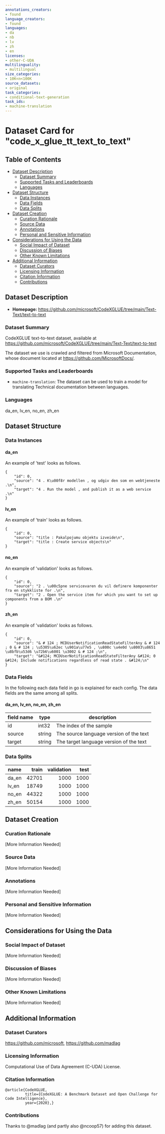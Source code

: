 ```yaml
---
annotations_creators:
- found
language_creators:
- found
languages:
- da
- nb
- lv
- zh
- en
licenses:
- other-C-UDA
multilinguality:
- multilingual
size_categories:
- 10K<n<100K
source_datasets:
- original
task_categories:
- conditional-text-generation
task_ids:
- machine-translation
---
```

# Dataset Card for "code_x_glue_tt_text_to_text"

## Table of Contents
- [Dataset Description](#dataset-description)
  - [Dataset Summary](#dataset-summary)
  - [Supported Tasks and Leaderboards](#supported-tasks)
  - [Languages](#languages)
- [Dataset Structure](#dataset-structure)
  - [Data Instances](#data-instances)
  - [Data Fields](#data-fields)
  - [Data Splits](#data-splits-sample-size)
- [Dataset Creation](#dataset-creation)
  - [Curation Rationale](#curation-rationale)
  - [Source Data](#source-data)
  - [Annotations](#annotations)
  - [Personal and Sensitive Information](#personal-and-sensitive-information)
- [Considerations for Using the Data](#considerations-for-using-the-data)
  - [Social Impact of Dataset](#social-impact-of-dataset)
  - [Discussion of Biases](#discussion-of-biases)
  - [Other Known Limitations](#other-known-limitations)
- [Additional Information](#additional-information)
  - [Dataset Curators](#dataset-curators)
  - [Licensing Information](#licensing-information)
  - [Citation Information](#citation-information)
  - [Contributions](#contributions)

## Dataset Description

- **Homepage:** https://github.com/microsoft/CodeXGLUE/tree/main/Text-Text/text-to-text

### Dataset Summary

CodeXGLUE text-to-text dataset, available at https://github.com/microsoft/CodeXGLUE/tree/main/Text-Text/text-to-text

The dataset we use is crawled and filtered from Microsoft Documentation, whose document located at https://github.com/MicrosoftDocs/.

### Supported Tasks and Leaderboards

- `machine-translation`: The dataset can be used to train a model for translating Technical documentation between languages.

### Languages

da_en, lv_en, no_en, zh_en

## Dataset Structure

### Data Instances

#### da_en

An example of 'test' looks as follows.
```
{
    "id": 0, 
    "source": "4 . K\u00f8r modellen , og udgiv den som en webtjeneste .\n", 
    "target": "4 . Run the model , and publish it as a web service .\n"
}
```

#### lv_en

An example of 'train' looks as follows.
```
{
    "id": 0, 
    "source": "title : Pakalpojumu objektu izveide\n", 
    "target": "title : Create service objects\n"
}
```

#### no_en

An example of 'validation' looks as follows.
```
{
    "id": 0, 
    "source": "2 . \u00c5pne servicevaren du vil definere komponenter fra en stykkliste for .\n", 
    "target": "2 . Open the service item for which you want to set up components from a BOM .\n"
}
```

#### zh_en

An example of 'validation' looks as follows.
```
{
    "id": 0, 
    "source": "& # 124 ; MCDUserNotificationReadStateFilterAny & # 124 ; 0 & # 124 ; \u5305\u62ec \u901a\u77e5 , \u800c \u4e0d \u8003\u8651 \u8bfb\u53d6 \u72b6\u6001 \u3002 & # 124 ;\n", 
    "target": "&#124; MCDUserNotificationReadStateFilterAny &#124; 0 &#124; Include notifications regardless of read state . &#124;\n"
}
```

### Data Fields

In the following each data field in go is explained for each config. The data fields are the same among all splits.

#### da_en, lv_en, no_en, zh_en

|field name| type |              description               |
|----------|------|----------------------------------------|
|id        |int32 | The index of the sample                |
|source    |string| The source language version of the text|
|target    |string| The target language version of the text|

### Data Splits

|name |train|validation|test|
|-----|----:|---------:|---:|
|da_en|42701|      1000|1000|
|lv_en|18749|      1000|1000|
|no_en|44322|      1000|1000|
|zh_en|50154|      1000|1000|

## Dataset Creation

### Curation Rationale

[More Information Needed]

### Source Data

[More Information Needed]

### Annotations

[More Information Needed]

### Personal and Sensitive Information

[More Information Needed]

## Considerations for Using the Data

### Social Impact of Dataset

[More Information Needed]

### Discussion of Biases

[More Information Needed]

### Other Known Limitations

[More Information Needed]

## Additional Information

### Dataset Curators

https://github.com/microsoft, https://github.com/madlag

### Licensing Information

Computational Use of Data Agreement (C-UDA) License.

### Citation Information

```
@article{CodeXGLUE,
         title={CodeXGLUE: A Benchmark Dataset and Open Challenge for Code Intelligence},
         year={2020},}
```

### Contributions

Thanks to @madlag (and partly also @ncoop57) for adding this dataset.
